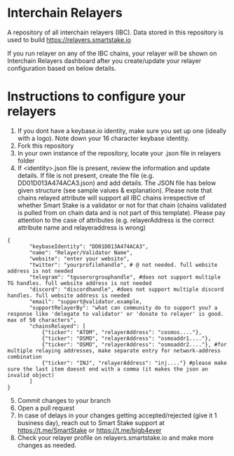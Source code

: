 # Interchain Relayers

A repository of all interchain relayers (IBC). Data stored in this repository is used to build https://relayers.smartstake.io

If you run relayer on any of the IBC chains, your relayer will be shown on Interchain Relayers dashboard after you create/update your relayer configuration based on below details.


# Instructions to configure your relayers

 1. If you dont have a keybase.io identity, make sure you set up one (ideally with a logo). Note down your 16 character keybase identity.
 2. Fork this repository
 3. In your own instance of the repository, locate your <identity>.json file in relayers folder
 4. If &lt;identity&gt;.json file is present, review the information and update details. If file is not present, create the file (e.g. DD01D013A474ACA3.json) and add details. The JSON file has below given structure (see sample values & explanation). Please note that chains relayed attribute will support all IBC chains irrespective of whether Smart Stake is a validator or not for that chain (chains validated is pulled from on chain data and is not part of this template). Please pay attention to the case of attributes (e.g. relayerAddress is the correct attribute name and relayeraddress is wrong)
 ```   
 {
    	"keybaseIdentity": "DD01D013A474ACA3",
    	"name": "Relayer/Validator Name",
    	"website": "enter your website",
    	"twitter": "yourprofilehandle", # @ not needed. full website address is not needed
    	"telegram": "tguserorgrouphandle", #does not support multiple TG handles. full website address is not needed
    	"discord": "discordhandle", #does not support multiple discord handles. full website address is needed
    	"email": "support@validator.example,
    	"supportRelayerBy": "what can community do to support you? a response like 'delegate to validator' or 'donate to relayer' is good. max of 50 characters",
    	"chainsRelayed": [
    		{"ticker": "ATOM", "relayerAddress": "cosmos...."},
    		{"ticker": "OSMO", "relayerAddress": "osmoaddr1...."},
    		{"ticker": "OSMO", "relayerAddress": "osmoaddr2...."}, #for multiple relaying addresses, make separate entry for network-address combination 
    		{"ticker": "INJ", "relayerAddress": "inj...."} #please make sure the last item doesnt end with a comma (it makes the json an invalid object)
    	]
 }
 ```
 5. Commit changes to your branch
 6. Open a pull request
 7. In case of delays in your changes getting accepted/rejected (give it 1 business day), reach out to Smart Stake support at https://t.me/SmartStake or https://t.me/bigb4ever
 8. Check your relayer profile on relayers.smartstake.io and make more changes as needed.
 
